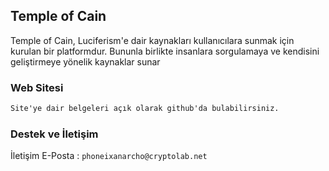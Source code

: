 ## Temple of Cain

Temple of Cain, Luciferism'e dair kaynakları kullanıcılara sunmak için kurulan bir platformdur. Bununla birlikte insanlara sorgulamaya ve kendisini geliştirmeye yönelik kaynaklar sunar

### Web Sitesi

```markdown
Site'ye dair belgeleri açık olarak github'da bulabilirsiniz.
```

### Destek ve İletişim

İletişim E-Posta : ``` phoneixanarcho@cryptolab.net ```
